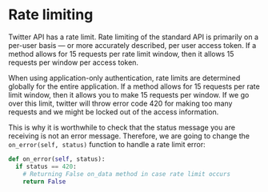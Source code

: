 <!--title={Rate limiting}-->

<!--badges={Web Development:}-->

# Rate limiting

Twitter API has a rate limit. Rate limiting of the standard API is primarily on a per-user basis — or more accurately described, per user access token. If a method allows for 15 requests per rate limit window, then it allows 15 requests per window per access token.

When using application-only authentication, rate limits are determined globally for the entire application. If a method allows for 15 requests per rate limit window, then it allows you to make 15 requests per window. If we go over this limit, twitter will throw error code 420 for making too many requests and we might be locked out of the access information.

This is why it is worthwhile to check that the status message you are receiving is not an error message. Therefore, we are going to change the ```on_error(self, status)``` function to handle a rate limit error:

```python
def on_error(self, status):
  if status == 420:
    # Returning False on_data method in case rate limit occurs
    return False
```

